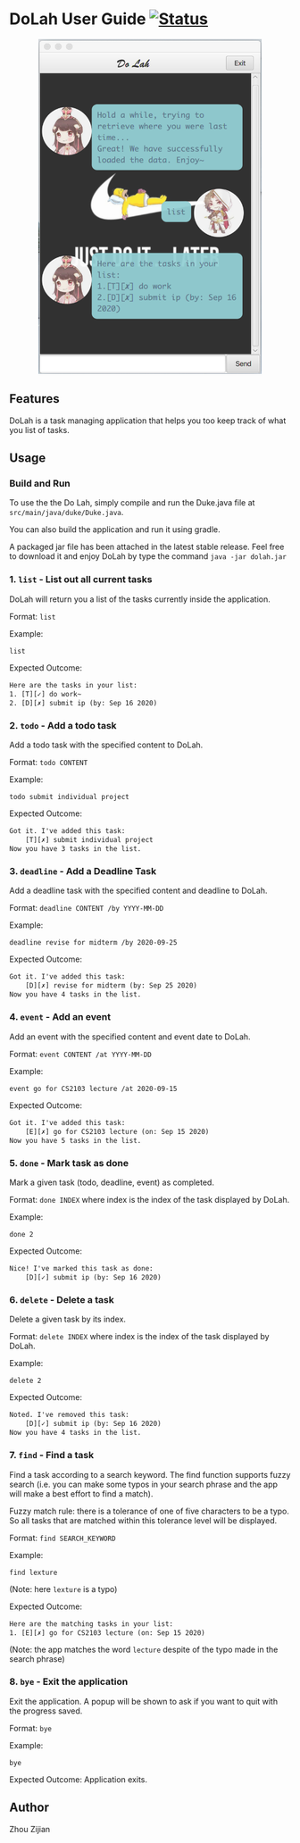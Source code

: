 # DoLah User Guide [![Status](https://travis-ci.org/BobbyZhouZijian/ip.svg?branch=master)](https://travis-ci.org/BobbyZhouZijian/ip)

<p align="center">
    <img src="./docs/Ui.png" alt="App Image" width="400" height="600">
</p>

## Features

DoLah is a task managing application that helps you too keep track of what you list of tasks.

## Usage

### Build and Run

To use the the Do Lah, simply compile and run the Duke.java file at `src/main/java/duke/Duke.java`.

You can also build the application and run it using gradle.

A packaged jar file has been attached in the latest stable release. Feel free to download it 
and enjoy DoLah by type the command `java -jar dolah.jar`

### 1. `list` - List out all current tasks

DoLah will return you a list of the tasks currently inside the application.

Format: `list`

Example: 
```$xslt
list
```

Expected Outcome:
```
Here are the tasks in your list:
1. [T][✓] do work~
2. [D][✗] submit ip (by: Sep 16 2020)
```

### 2. `todo` - Add a todo task

Add a todo task with the specified content to DoLah.

Format: `todo CONTENT`

Example: 
```$xslt
todo submit individual project
```

Expected Outcome:
```
Got it. I've added this task:
    [T][✗] submit individual project
Now you have 3 tasks in the list.
```

### 3. `deadline` - Add a Deadline Task

Add a deadline task with the specified content and deadline to DoLah.

Format: `deadline CONTENT /by YYYY-MM-DD`

Example: 
```$xslt
deadline revise for midterm /by 2020-09-25
```

Expected Outcome:
```$xslt
Got it. I've added this task:
    [D][✗] revise for midterm (by: Sep 25 2020)
Now you have 4 tasks in the list.
```

### 4. `event` - Add an event

Add an event with the specified content and event date to DoLah.

Format: `event CONTENT /at YYYY-MM-DD`

Example: 
```$xslt
event go for CS2103 lecture /at 2020-09-15
```

Expected Outcome:
```$xslt
Got it. I've added this task:
    [E][✗] go for CS2103 lecture (on: Sep 15 2020)
Now you have 5 tasks in the list.
```


### 5. `done` - Mark task as done

Mark a given task (todo, deadline, event) as completed.

Format: `done INDEX` where index is the index of the task displayed by DoLah.

Example:
```
done 2
```

Expected Outcome:
```$xslt
Nice! I've marked this task as done:
    [D][✓] submit ip (by: Sep 16 2020)
```

### 6. `delete` - Delete a task

Delete a given task by its index.

Format: `delete INDEX` where index is the index of the task displayed by DoLah.

Example:
```$xslt
delete 2
```

Expected Outcome:
```$xslt
Noted. I've removed this task:
    [D][✓] submit ip (by: Sep 16 2020)
Now you have 4 tasks in the list.
```

### 7. `find` - Find a task

Find a task according to a search keyword. The find function supports fuzzy search (i.e. you can make
some typos in your search phrase and the app will make a best effort to find a match).

Fuzzy match rule: there is a tolerance of one of five characters to be a typo. So all tasks that are matched
within this tolerance level will be displayed.

Format: `find SEARCH_KEYWORD`

Example:
```$xslt
find lexture
```
(Note: here `lexture` is a typo)

Expected Outcome:
```$xslt
Here are the matching tasks in your list:
1. [E][✗] go for CS2103 lecture (on: Sep 15 2020)
```
(Note: the app matches the word `lecture` despite of the typo made in the search phrase)

### 8. `bye` - Exit the application

Exit the application. A popup will be shown to ask if you want to 
quit with the progress saved.

Format: `bye`

Example:
```$xslt
bye
```

Expected Outcome: Application exits.


## Author

Zhou Zijian

